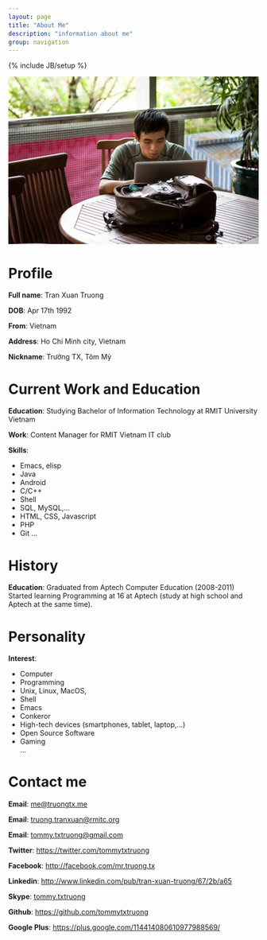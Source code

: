 ```yaml
---
layout: page
title: "About Me"
description: "information about me"
group: navigation
---
```

{% include JB/setup %}

[avatar]: /files/index/ava.JPG

![My avatar][avatar]

# Profile

**Full name**: Tran Xuan Truong  

**DOB**: Apr 17th 1992  

**From**: Vietnam  

**Address**: Ho Chi Minh city, Vietnam  

**Nickname**: Trường TX, Tôm Mỳ

# Current Work and Education

**Education**: Studying Bachelor of Information Technology at RMIT University
Vietnam

**Work**: Content Manager for RMIT Vietnam IT club

**Skills**:
* Emacs, elisp
* Java
* Android
* C/C++
* Shell
* SQL, MySQL,...
* HTML, CSS, Javascript
* PHP  
* Git
...

# History

**Education**: Graduated from Aptech Computer Education (2008-2011)  
Started learning Programming at 16 at Aptech (study at high school and Aptech at
the same time).

# Personality

**Interest**:
* Computer
* Programming
* Unix, Linux, MacOS,
* Shell
* Emacs
* Conkeror
* High-tech devices (smartphones, tablet, laptop,...)
* Open Source Software
* Gaming  
...

# Contact me

**Email**: [me@truongtx.me](mailto:me@truongtx.me)

**Email**: [truong.tranxuan@rmitc.org](mailto:truong.tranxuan@rmitc.org)

**Email**: [tommy.txtruong@gmail.com](mailto:tommy.txtruong@gmail.com)

**Twitter**: <https://twitter.com/tommytxtruong>

**Facebook**: <http://facebook.com/mr.truong.tx>

**Linkedin**: <http://www.linkedin.com/pub/tran-xuan-truong/67/2b/a65>

**Skype**: [tommy.txtruong](skype:tommy.txtruong?chat)

**Github**: <https://github.com/tommytxtruong>

**Google Plus**: <https://plus.google.com/114414080610977988569/>
